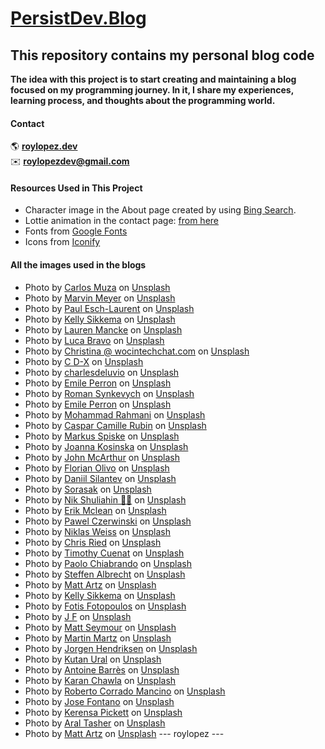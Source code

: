 # [PersistDev.Blog](https://www.persistdev.blog)

## This repository contains my personal blog code

**The idea with this project is to start creating and maintaining a blog focused on my programming journey. In it, I share my experiences, learning process, and thoughts about the programming world.**

#### Contact

🌎 [**roylopez.dev**](https://www.roylopezdev.dev) <br>
✉️ [**roylopezdev@gmail.com**](mailto:roylopezdev@gmail.com)

#### Resources Used in This Project

- Character image in the About page created by using [Bing Search](https://www.bing.com/).
- Lottie animation in the contact page: [from here](https://lottiefiles.com/animations/sloth-meditate-SzNofNFhYY)
- Fonts from [Google Fonts](https://fonts.google.com/)
- Icons from [Iconify](https://iconify.design/)

#### All the images used in the blogs

- Photo by [Carlos Muza](https://unsplash.com/@kmuza?utm_source=unsplash&utm_medium=referral&utm_content=creditCopyText) on [Unsplash](https://unsplash.com/photos/hpjSkU2UYSU?utm_source=unsplash&utm_medium=referral&utm_content=creditCopyText)
- Photo by [Marvin Meyer](https://unsplash.com/@marvelous?utm_source=unsplash&utm_medium=referral&utm_content=creditCopyText) on [Unsplash](https://unsplash.com/photos/SYTO3xs06fU?utm_source=unsplash&utm_medium=referral&utm_content=creditCopyText)
- Photo by [Paul Esch-Laurent](https://unsplash.com/@pinjasaur?utm_source=unsplash&utm_medium=referral&utm_content=creditCopyText) on [Unsplash](https://unsplash.com/photos/oZMUrWFHOB4?utm_source=unsplash&utm_medium=referral&utm_content=creditCopyText)
- Photo by [Kelly Sikkema](https://unsplash.com/@kellysikkema?utm_source=unsplash&utm_medium=referral&utm_content=creditCopyText) on [Unsplash](https://unsplash.com/photos/-1_RZL8BGBM?utm_source=unsplash&utm_medium=referral&utm_content=creditCopyText)
- Photo by [Lauren Mancke](https://unsplash.com/@laurenmancke?utm_source=unsplash&utm_medium=referral&utm_content=creditCopyText) on [Unsplash](https://unsplash.com/photos/aOC7TSLb1o8?utm_source=unsplash&utm_medium=referral&utm_content=creditCopyText)
- Photo by [Luca Bravo](https://unsplash.com/@lucabravo?utm_source=unsplash&utm_medium=referral&utm_content=creditCopyText) on [Unsplash](https://unsplash.com/photos/XJXWbfSo2f0?utm_source=unsplash&utm_medium=referral&utm_content=creditCopyText)
- Photo by [Christina @ wocintechchat.com](https://unsplash.com/@wocintechchat?utm_source=unsplash&utm_medium=referral&utm_content=creditCopyText) on [Unsplash](https://unsplash.com/photos/OtHEYbQXLFU?utm_source=unsplash&utm_medium=referral&utm_content=creditCopyText)
- Photo by [C D-X](https://unsplash.com/@cdx2?utm_source=unsplash&utm_medium=referral&utm_content=creditCopyText) on [Unsplash](https://unsplash.com/photos/PDX_a_82obo?utm_source=unsplash&utm_medium=referral&utm_content=creditCopyText)
- Photo by [charlesdeluvio](https://unsplash.com/@charlesdeluvio?utm_source=unsplash&utm_medium=referral&utm_content=creditCopyText) on [Unsplash](https://unsplash.com/photos/cZr2sgaxy3Q?utm_source=unsplash&utm_medium=referral&utm_content=creditCopyText)
- Photo by [Emile Perron](https://unsplash.com/@emilep?utm_source=unsplash&utm_medium=referral&utm_content=creditCopyText) on [Unsplash](https://unsplash.com/photos/xrVDYZRGdw4?utm_source=unsplash&utm_medium=referral&utm_content=creditCopyText)
- Photo by [Roman Synkevych](https://unsplash.com/@synkevych?utm_source=unsplash&utm_medium=referral&utm_content=creditCopyText) on [Unsplash](https://unsplash.com/photos/vXInUOv1n84?utm_source=unsplash&utm_medium=referral&utm_content=creditCopyText)
- Photo by [Emile Perron](https://unsplash.com/@emilep?utm_content=creditCopyText&utm_medium=referral&utm_source=unsplash) on [Unsplash](https://unsplash.com/photos/macbook-pro-showing-programming-language-xrVDYZRGdw4?utm_content=creditCopyText&utm_medium=referral&utm_source=unsplash)
- Photo by [Mohammad Rahmani](https://unsplash.com/@afgprogrammer?utm_content=creditCopyText&utm_medium=referral&utm_source=unsplash) on [Unsplash](https://unsplash.com/photos/black-flat-screen-computer-monitor-8qEB0fTe9Vw?utm_content=creditCopyText&utm_medium=referral&utm_source=unsplash)
- Photo by [Caspar Camille Rubin](https://unsplash.com/@casparrubin?utm_content=creditCopyText&utm_medium=referral&utm_source=unsplash) on [Unsplash](https://unsplash.com/photos/macbook-pro-with-images-of-computer-language-codes-fPkvU7RDmCo?utm_content=creditCopyText&utm_medium=referral&utm_source=unsplash)
- Photo by [Markus Spiske](https://unsplash.com/@markusspiske?utm_content=creditCopyText&utm_medium=referral&utm_source=unsplash) on [Unsplash](https://unsplash.com/photos/colorful-software-or-web-code-on-a-computer-monitor-Skf7HxARcoc?utm_content=creditCopyText&utm_medium=referral&utm_source=unsplash)
- Photo by [Joanna Kosinska](https://unsplash.com/@joannakosinska?utm_content=creditCopyText&utm_medium=referral&utm_source=unsplash) on [Unsplash](https://unsplash.com/photos/assorted-stones-MnKWt1W1GDg?utm_content=creditCopyText&utm_medium=referral&utm_source=unsplash)
- Photo by [John McArthur](https://unsplash.com/@snowjam?utm_content=creditCopyText&utm_medium=referral&utm_source=unsplash) on [Unsplash](https://unsplash.com/photos/white-airplane-flying-bAaeJ0XtiMI?utm_content=creditCopyText&utm_medium=referral&utm_source=unsplash)
- Photo by [Florian Olivo](https://unsplash.com/@florianolv?utm_content=creditCopyText&utm_medium=referral&utm_source=unsplash) on [Unsplash](https://unsplash.com/photos/computer-screen-monitor-Ek9Znm8lQ1U?utm_content=creditCopyText&utm_medium=referral&utm_source=unsplash)
- Photo by [Daniil Silantev](https://unsplash.com/@betagamma?utm_content=creditCopyText&utm_medium=referral&utm_source=unsplash) on [Unsplash](https://unsplash.com/photos/a-bird-flying-over-a-forest-at-night-JEgC_sk19To?utm_content=creditCopyText&utm_medium=referral&utm_source=unsplash)
- Photo by [Sorasak](https://unsplash.com/@boontohhgraphy?utm_content=creditCopyText&utm_medium=referral&utm_source=unsplash) on [Unsplash](https://unsplash.com/photos/skogafoss-falls-8ZAxI5FwjFo?utm_content=creditCopyText&utm_medium=referral&utm_source=unsplash)
- Photo by [Nik Shuliahin 💛💙](https://unsplash.com/@tjump?utm_content=creditCopyText&utm_medium=referral&utm_source=unsplash) on [Unsplash](https://unsplash.com/photos/map-illustration-rkFIIE9PxH0?utm_content=creditCopyText&utm_medium=referral&utm_source=unsplash)
- Photo by [Erik Mclean](https://unsplash.com/@introspectivedsgn?utm_content=creditCopyText&utm_medium=referral&utm_source=unsplash) on [Unsplash](https://unsplash.com/photos/yellow-round-plastic-round-table-9y1cTVKe1IY?utm_content=creditCopyText&utm_medium=referral&utm_source=unsplash)
- Photo by [Pawel Czerwinski](https://unsplash.com/@pawel_czerwinski?utm_content=creditCopyText&utm_medium=referral&utm_source=unsplash) on [Unsplash](https://unsplash.com/photos/white-and-gray-surface-i0FKg7Sp_cI?utm_content=creditCopyText&utm_medium=referral&utm_source=unsplash)
- Photo by [Niklas Weiss](https://unsplash.com/@treesoftheplanet?utm_content=creditCopyText&utm_medium=referral&utm_source=unsplash) on [Unsplash](https://unsplash.com/photos/time-lapse-photography-of-flowing-water-fountain-s83SHkwJkeI?utm_content=creditCopyText&utm_medium=referral&utm_source=unsplash)
- Photo by [Chris Ried](https://unsplash.com/@cdr6934?utm_content=creditCopyText&utm_medium=referral&utm_source=unsplash) on [Unsplash](https://unsplash.com/photos/a-computer-screen-with-a-bunch-of-code-on-it-ieic5Tq8YMk?utm_content=creditCopyText&utm_medium=referral&utm_source=unsplash)
- Photo by [Timothy Cuenat](https://unsplash.com/@timothycuenat?utm_content=creditCopyText&utm_medium=referral&utm_source=unsplash) on [Unsplash](https://unsplash.com/photos/a-close-up-of-a-computer-screen-with-many-lines-of-code-on-it-NH0pmKaZeuk?utm_content=creditCopyText&utm_medium=referral&utm_source=unsplash)
- Photo by [Paolo Chiabrando](https://unsplash.com/@chiabra?utm_content=creditCopyText&utm_medium=referral&utm_source=unsplash) on [Unsplash](https://unsplash.com/photos/selective-focus-photography-of-written-sticky-note-lot-kiBXqqRicBU?utm_content=creditCopyText&utm_medium=referral&utm_source=unsplash)
- Photo by [Steffen Albrecht](https://unsplash.com/@steffano_alberto?utm_content=creditCopyText&utm_medium=referral&utm_source=unsplash) on [Unsplash](https://unsplash.com/photos/a-close-up-of-a-telephone-R7BvKCfc8QY?utm_content=creditCopyText&utm_medium=referral&utm_source=unsplash)
- Photo by [Matt Artz](https://unsplash.com/@mattartz?utm_content=creditCopyText&utm_medium=referral&utm_source=unsplash) on [Unsplash](https://unsplash.com/photos/closeup-photo-of-yale-19-key-against-black-background-PH2Q1aqOARo?utm_content=creditCopyText&utm_medium=referral&utm_source=unsplash)
- Photo by [Kelly Sikkema](https://unsplash.com/@kellysikkema?utm_content=creditCopyText&utm_medium=referral&utm_source=unsplash) on [Unsplash](https://unsplash.com/photos/a-couple-of-white-and-black-coasters-on-a-brown-surface-QO1-uXSrkAM?utm_content=creditCopyText&utm_medium=referral&utm_source=unsplash)
- Photo by [Fotis Fotopoulos](https://unsplash.com/@ffstop?utm_content=creditCopyText&utm_medium=referral&utm_source=unsplash) on [Unsplash](https://unsplash.com/photos/two-black-flat-screen-computer-monitors-LJ9KY8pIH3E?utm_content=creditCopyText&utm_medium=referral&utm_source=unsplash)
- Photo by [J F](https://unsplash.com/@shotbyjf?utm_content=creditCopyText&utm_medium=referral&utm_source=unsplash) on [Unsplash](https://unsplash.com/photos/a-night-time-view-of-a-highway-intersection-ztp8kcnmOwc?utm_content=creditCopyText&utm_medium=referral&utm_source=unsplash)
- Photo by [Matt Seymour](https://unsplash.com/@mattseymour?utm_content=creditCopyText&utm_medium=referral&utm_source=unsplash) on [Unsplash](https://unsplash.com/photos/blue-and-white-road-sign-8X2siC3gSj4?utm_content=creditCopyText&utm_medium=referral&utm_source=unsplash)
- Photo by [Martin Martz](https://unsplash.com/@martz90?utm_content=creditCopyText&utm_medium=referral&utm_source=unsplash) on [Unsplash](https://unsplash.com/photos/a-blue-and-white-button-on-a-green-wall-rdQm847gNmo?utm_content=creditCopyText&utm_medium=referral&utm_source=unsplash)
- Photo by [Jorgen Hendriksen](https://unsplash.com/@jor9en?utm_content=creditCopyText&utm_medium=referral&utm_source=unsplash) on [Unsplash](https://unsplash.com/photos/black-plane-controller-7uu-sbnqCo4?utm_content=creditCopyText&utm_medium=referral&utm_source=unsplash)
- Photo by [Kutan Ural](https://unsplash.com/@kutanural?utm_content=creditCopyText&utm_medium=referral&utm_source=unsplash) on [Unsplash](https://unsplash.com/photos/royal-guard-guarding-the-buckingham-palace-MZPwImQUDM0?utm_content=creditCopyText&utm_medium=referral&utm_source=unsplash)
- Photo by [Antoine Barrès](https://unsplash.com/@antoinebarres?utm_content=creditCopyText&utm_medium=referral&utm_source=unsplash) on [Unsplash](https://unsplash.com/photos/black-rotary-telephone-mounted-on-red-wooden-wall-jay5BqVyf5A?utm_content=creditCopyText&utm_medium=referral&utm_source=unsplash)
- Photo by [Karan Chawla](https://unsplash.com/@thekaranchawla?utm_content=creditCopyText&utm_medium=referral&utm_source=unsplash) on [Unsplash](https://unsplash.com/photos/river-between-rocky-mountains-aHdAdA0JzLE?utm_content=creditCopyText&utm_medium=referral&utm_source=unsplash)
- Photo by [Roberto Corrado Mancino](https://unsplash.com/@robertoadventure?utm_content=creditCopyText&utm_medium=referral&utm_source=unsplash) on [Unsplash](https://unsplash.com/photos/gray-wooden-hanging-bridge-over-green-trees-during-daytime-CMRV84NKt7w?utm_content=creditCopyText&utm_medium=referral&utm_source=unsplash)
- Photo by [Jose Fontano](https://unsplash.com/@josenothose?utm_content=creditCopyText&utm_medium=referral&utm_source=unsplash) on [Unsplash](https://unsplash.com/photos/macro-shot-of-stainless-steel-padlock-pZld9PiPDno?utm_content=creditCopyText&utm_medium=referral&utm_source=unsplash)
- Photo by [Kerensa Pickett](https://unsplash.com/@kerensa1?utm_content=creditCopyText&utm_medium=referral&utm_source=unsplash) on [Unsplash](https://unsplash.com/photos/gray-concrete-wall-with-devanagari-text-sTnZRUJm-kI?utm_content=creditCopyText&utm_medium=referral&utm_source=unsplash)
- Photo by [Aral Tasher](https://unsplash.com/@araltasher?utm_content=creditCopyText&utm_medium=referral&utm_source=unsplash) on [Unsplash](https://unsplash.com/photos/time-lapse-photography-of-five-jet-planes-Ok7EG-0V2C0?utm_content=creditCopyText&utm_medium=referral&utm_source=unsplash)
- Photo by [Matt Artz](https://unsplash.com/@mattartz?utm_content=creditCopyText&utm_medium=referral&utm_source=unsplash) on [Unsplash](https://unsplash.com/photos/two-gray-wrenches-dh3zAdGGOIY?utm_content=creditCopyText&utm_medium=referral&utm_source=unsplash)
  --- roylopez ---
